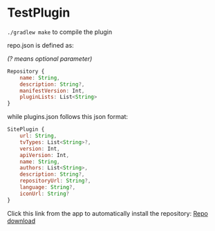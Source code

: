 # TestPlugin

`./gradlew make` to compile the plugin


repo.json is defined as:

*(? means optional parameter)*
```js
Repository {
    name: String,
    description: String?,
    manifestVersion: Int,
    pluginLists: List<String>
}
```

while plugins.json follows this json format: 
```js
SitePlugin {
    url: String,
    tvTypes: List<String>?,
    version: Int,
    apiVersion: Int,
    name: String,
    authors: List<String>,
    description: String?,
    repositoryUrl: String?,
    language: String?,
    iconUrl: String?
}
```

Click this link from the app to automatically install the repository:
[Repo download](https://cs.repo?raw.githubusercontent.com/recloudstream/TestPlugin/master/repo.json)
